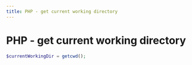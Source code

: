 ```yaml
---
title: PHP - get current working directory
---
```


<h1 class="header">PHP - get current working directory</h1>

```php
$currentWorkingDir = getcwd();
```